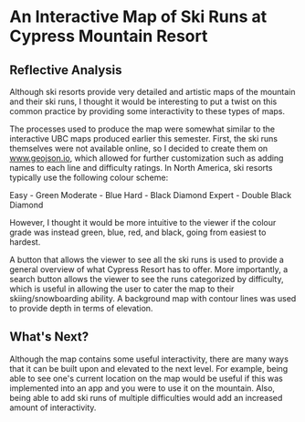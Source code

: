# An Interactive Map of Ski Runs at Cypress Mountain Resort

## Reflective Analysis
Although ski resorts provide very detailed and artistic maps of the mountain and their ski runs, I thought it would be interesting to put a twist on this common practice by providing some interactivity to these types of maps. 

The processes used to produce the map were somewhat similar to the interactive UBC maps produced earlier this semester. First, the ski runs themselves were not available online, so I decided to create them on www.geojson.io, which allowed for further customization such as adding names to each line and difficulty ratings. In North America, ski resorts typically use the following colour scheme:

Easy - Green
Moderate - Blue
Hard - Black Diamond
Expert - Double Black Diamond



However, I thought it would be more intuitive to the viewer if the colour grade was instead green, blue, red, and black, going from easiest to hardest. 

A button that allows the viewer to see all the ski runs is used to provide a general overview of what Cypress Resort has to offer. More importantly, a search button allows the viewer to see the runs categorized by difficulty, which is useful in allowing the user to cater the map to their skiing/snowboarding ability. A background map with contour lines was used to provide depth in terms of elevation. 

## What's Next?
Although the map contains some useful interactivity, there are many ways that it can be built upon and elevated to the next level. For example, being able to see one's current location on the map would be useful if this was implemented into an app and you were to use it on the mountain. Also, being able to add ski runs of multiple difficulties would add an increased amount of interactivity. 

